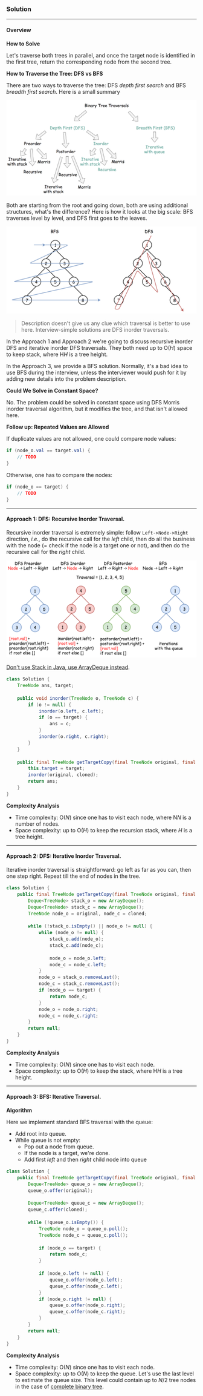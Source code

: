### Solution

---

#### Overview

**How to Solve**

Let's traverse both trees in parallel, and once the target node is identified in the first tree, return the corresponding node from the second tree.

**How to Traverse the Tree: DFS vs BFS**

There are two ways to traverse the tree: DFS *depth first search* and BFS *breadth first search*. Here is a small summary



![](img/traversals.png)

Both are starting from the root and going down, both are using additional structures, what's the difference? Here is how it looks at the big scale: BFS traverses level by level, and DFS first goes to the leaves.

![](img/dfs_bfs_2.png)

> Description doesn't give us any clue which traversal is better to use here. Interview-simple solutions are DFS inorder traversals.

In the Approach 1 and Approach 2 we're going to discuss recursive inorder DFS and iterative inorder DFS traversals. They both need up to O(*H*) space to keep stack, where H*H* is a tree height.

In the Approach 3, we provide a BFS solution. Normally, it's a bad idea to use BFS during the interview, unless the interviewer would push for it by adding new details into the problem description.

**Could We Solve in Constant Space?**

No. The problem could be solved in constant space using DFS Morris inorder traversal algorithm, but it modifies the tree, and that isn't allowed here.

**Follow up: Repeated Values are Allowed**

If duplicate values are not allowed, one could compare node values:

```java
if (node_o.val == target.val) {
    // TODO
}
```

Otherwise, one has to compare the nodes:

```java
if (node_o == target) {
    // TODO
}
```

---

#### Approach 1: DFS: Recursive Inorder Traversal.

Recursive inorder traversal is extremely simple: follow `Left->Node->Right` direction, *i.e.*, do the recursive call for the *left* child, then do all the business with the node (= check if the node is a target one or not), and then do the recursive call for the *right* child.

![](img/dfs.png)

[Don't use Stack in Java, use ArrayDeque instead](https://docs.oracle.com/javase/8/docs/api/java/util/Stack.html).

```java	
class Solution {
    TreeNode ans, target;
    
    public void inorder(TreeNode o, TreeNode c) {
        if (o != null) {
            inorder(o.left, c.left);
            if (o == target) {
                ans = c;    
            }
            inorder(o.right, c.right);    
        }
    }
    
    public final TreeNode getTargetCopy(final TreeNode original, final TreeNode cloned, final TreeNode target) {
        this.target = target;
        inorder(original, cloned);
        return ans;
    }
}
```

**Complexity Analysis**

- Time complexity: O(*N*) since one has to visit each node, where N*N* is a number of nodes.
- Space complexity: up to O(*H*) to keep the recursion stack, where *H* is a tree height.

---

#### Approach 2: DFS: Iterative Inorder Traversal.

Iterative inorder traversal is straightforward: go left as far as you can, then one step right. Repeat till the end of nodes in the tree.



```java
class Solution {
    public final TreeNode getTargetCopy(final TreeNode original, final TreeNode cloned, final TreeNode target) {
        Deque<TreeNode> stack_o = new ArrayDeque();
        Deque<TreeNode> stack_c = new ArrayDeque();
        TreeNode node_o = original, node_c = cloned;

        while (!stack_o.isEmpty() || node_o != null) {
            while (node_o != null) {
                stack_o.add(node_o);
                stack_c.add(node_c);

                node_o = node_o.left;
                node_c = node_c.left;
            }
            node_o = stack_o.removeLast();
            node_c = stack_c.removeLast();
            if (node_o == target) {
                return node_c;
            }
            node_o = node_o.right;
            node_c = node_c.right;
        }
        return null;
    }
}
```

**Complexity Analysis**

- Time complexity: O(*N*) since one has to visit each node.
- Space complexity: up to O(*H*) to keep the stack, where H*H* is a tree height.

---

#### Approach 3: BFS: Iterative Traversal.

**Algorithm**

Here we implement standard BFS traversal with the queue:

- Add root into queue.
- While queue is not empty:
  - Pop out a node from queue.
  - If the node is a target, we're done.
  - Add first *left* and then *right* child node into queue

```java
class Solution {
    public final TreeNode getTargetCopy(final TreeNode original, final TreeNode cloned, final TreeNode target) {
        Deque<TreeNode> queue_o = new ArrayDeque();
        queue_o.offer(original);
        
        Deque<TreeNode> queue_c = new ArrayDeque();
        queue_c.offer(cloned);

        while (!queue_o.isEmpty()) {
            TreeNode node_o = queue_o.poll();
            TreeNode node_c = queue_c.poll();
            
            if (node_o == target) {
                return node_c;   
            }
            
            if (node_o.left != null) {
                queue_o.offer(node_o.left);
                queue_c.offer(node_c.left);
            }
            if (node_o.right != null) {
                queue_o.offer(node_o.right);
                queue_c.offer(node_c.right);
            }
        }
        return null;
    }
}
```

**Complexity Analysis**

- Time complexity: O(*N*) since one has to visit each node.
- Space complexity: up to O(*N*) to keep the queue. Let's use the last level to estimate the queue size. This level could contain up to *N*/2 tree nodes in the case of [complete binary tree](https://leetcode.com/problems/count-complete-tree-nodes/).